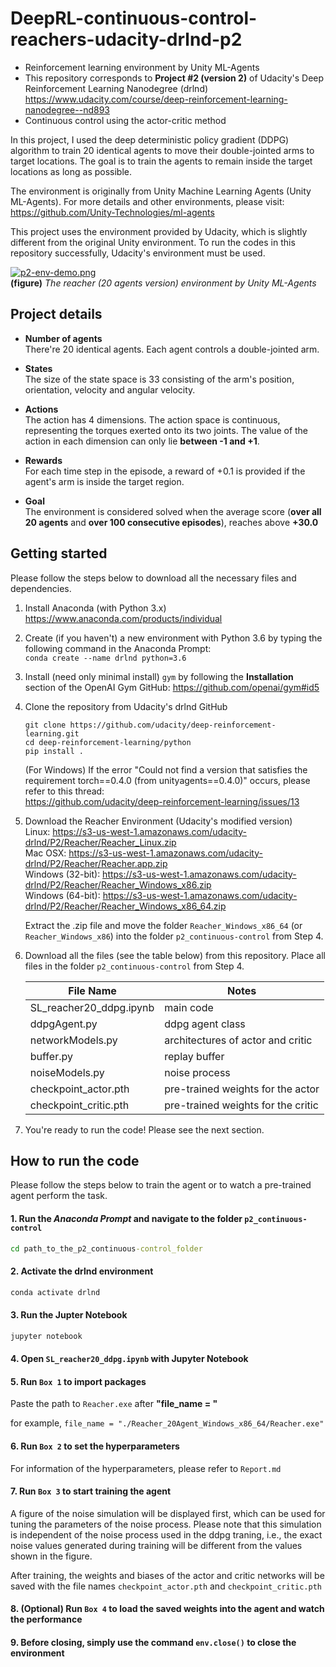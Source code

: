 # DeepRL-continuous-control-reachers-udacity-drlnd-p2


- Reinforcement learning environment by Unity ML-Agents
- This repository corresponds to **Project #2 (version 2)** of Udacity's Deep Reinforcement Learning Nanodegree (drlnd)\
  https://www.udacity.com/course/deep-reinforcement-learning-nanodegree--nd893
- Continuous control using the actor-critic method

In this project, I used the deep deterministic policy gradient (DDPG) algorithm to train 20 identical agents to move their double-jointed arms to target locations. The goal is to train the agents to remain inside the target locations as long as possible.

The environment is originally from Unity Machine Learning Agents (Unity ML-Agents). For more details and other environments, please visit:\
https://github.com/Unity-Technologies/ml-agents

This project uses the environment provided by Udacity, which is slightly different from the original Unity environment. To run the codes in this repository successfully, Udacity's environment must be used.

[![p2-env-demo.png](https://i.postimg.cc/Rh9ZfxND/p2-env-demo.png)](https://postimg.cc/8JKGQ3dR)\
**(figure)** *The reacher (20 agents version) environment by Unity ML-Agents*

## Project details

- **Number of agents**\
There're 20 identical agents. Each agent controls a double-jointed arm.

- **States**\
The size of the state space is 33 consisting of the arm's position, orientation, velocity and angular velocity.

- **Actions**\
The action has 4 dimensions. The action space is continuous, representing the torques exerted onto its two joints. The value of the action in each dimension can only lie **between -1 and +1**.

- **Rewards**\
For each time step in the episode, a reward of +0.1 is provided if the agent's arm is inside the target region.

- **Goal**\
The environment is considered solved when the average score (**over all 20 agents** and **over 100 consecutive episodes**), reaches above **+30.0**



## Getting started

Please follow the steps below to download all the necessary files and dependencies.

1. Install Anaconda (with Python 3.x)\
    https://www.anaconda.com/products/individual
    
2. Create (if you haven't) a new environment with Python 3.6 by typing the following command in the Anaconda Prompt:\
    `conda create --name drlnd python=3.6`
    
3. Install (need only minimal install) `gym` by following the **Installation** section of the OpenAI Gym GitHub:
    https://github.com/openai/gym#id5
    
4. Clone the repository from Udacity's drlnd GitHub
    ``` console
    git clone https://github.com/udacity/deep-reinforcement-learning.git
    cd deep-reinforcement-learning/python
    pip install .
    ```
    (For Windows) If the error "Could not find a version that satisfies the requirement torch==0.4.0 (from unityagents==0.4.0)" occurs, please refer to this thread:\
    https://github.com/udacity/deep-reinforcement-learning/issues/13
  
5. Download the Reacher Environment (Udacity's modified version)\
    Linux: https://s3-us-west-1.amazonaws.com/udacity-drlnd/P2/Reacher/Reacher_Linux.zip \
    Mac OSX: https://s3-us-west-1.amazonaws.com/udacity-drlnd/P2/Reacher/Reacher.app.zip \
    Windows (32-bit): https://s3-us-west-1.amazonaws.com/udacity-drlnd/P2/Reacher/Reacher_Windows_x86.zip \
    Windows (64-bit): https://s3-us-west-1.amazonaws.com/udacity-drlnd/P2/Reacher/Reacher_Windows_x86_64.zip
    
    Extract the .zip file and move the folder `Reacher_Windows_x86_64` (or `Reacher_Windows_x86`) into the folder `p2_continuous-control` from Step 4.

6. Download all the files (see the table below) from this repository. Place all files in the folder `p2_continuous-control` from Step 4.

    | File Name | Notes |
    | ----------- | ----------- |
    | SL_reacher20_ddpg.ipynb | main code |
    | ddpgAgent.py | ddpg agent class |
    | networkModels.py | architectures of actor and critic |
    | buffer.py | replay buffer |
    | noiseModels.py | noise process |
    | checkpoint_actor.pth | pre-trained weights for the actor |
    | checkpoint_critic.pth | pre-trained weights for the critic |

7. You're ready to run the code! Please see the next section.

## How to run the code

Please follow the steps below to train the agent or to watch a pre-trained agent perform the task.

#### 1. Run the *Anaconda Prompt* and navigate to the folder `p2_continuous-control`
``` cmd
cd path_to_the_p2_continuous-control_folder
```
#### 2. Activate the drlnd environment
``` cmd
conda activate drlnd
```
#### 3. Run the Jupter Notebook
``` cmd
jupyter notebook
```
#### 4. Open `SL_reacher20_ddpg.ipynb` with Jupyter Notebook
#### 5. Run `Box 1` to import packages
Paste the path to `Reacher.exe` after **"file_name = "**

for example, `file_name = "./Reacher_20Agent_Windows_x86_64/Reacher.exe"`
#### 6. Run `Box 2` to set the hyperparameters
For information of the hyperparameters, please refer to `Report.md`
#### 7. Run `Box 3` to start training the agent
A figure of the noise simulation will be displayed first, which can be used for tuning the parameters of the noise process. Please note that this simulation is independent of the noise process used in the ddpg traning, i.e., the exact noise values generated during training will be different from the values shown in the figure.

After training, the weights and biases of the actor and critic networks will be saved with the file names `checkpoint_actor.pth` and `checkpoint_critic.pth`
#### 8. (Optional) Run `Box 4` to load the saved weights into the agent and watch the performance
#### 9. Before closing, simply use the command `env.close()` to close the environment
